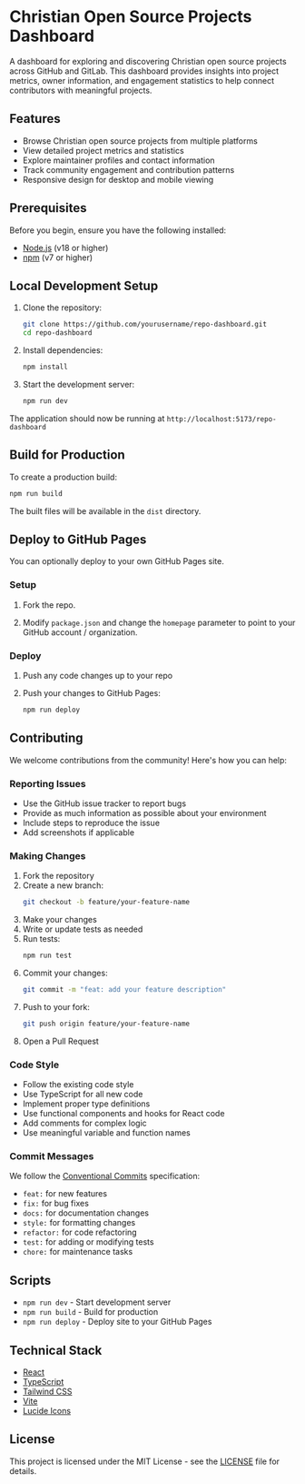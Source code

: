 # Christian Open Source Projects Dashboard

A dashboard for exploring and discovering Christian open source projects across GitHub and GitLab. This dashboard provides insights into project metrics, owner information, and engagement statistics to help connect contributors with meaningful projects.

## Features

- Browse Christian open source projects from multiple platforms
- View detailed project metrics and statistics
- Explore maintainer profiles and contact information
- Track community engagement and contribution patterns
- Responsive design for desktop and mobile viewing

## Prerequisites

Before you begin, ensure you have the following installed:
- [Node.js](https://nodejs.org/) (v18 or higher)
- [npm](https://www.npmjs.com/) (v7 or higher)

## Local Development Setup

1. Clone the repository:
    ```bash
    git clone https://github.com/yourusername/repo-dashboard.git
    cd repo-dashboard
    ```

2. Install dependencies:
    ```bash
    npm install
    ```

3. Start the development server:
    ```bash
    npm run dev
    ```

The application should now be running at `http://localhost:5173/repo-dashboard`

## Build for Production

To create a production build:

```bash
npm run build
```

The built files will be available in the `dist` directory.

## Deploy to GitHub Pages

You can optionally deploy to your own GitHub Pages site.

### Setup

1. Fork the repo.

2. Modify `package.json` and change the `homepage` parameter to point to your GitHub account / organization. 

### Deploy

1. Push any code changes up to your repo

3. Push your changes to GitHub Pages:
    ```bash
    npm run deploy
    ``` 

## Contributing

We welcome contributions from the community! Here's how you can help:

### Reporting Issues

- Use the GitHub issue tracker to report bugs
- Provide as much information as possible about your environment
- Include steps to reproduce the issue
- Add screenshots if applicable

### Making Changes

1. Fork the repository
2. Create a new branch:
    ```bash
    git checkout -b feature/your-feature-name
    ```
3. Make your changes
4. Write or update tests as needed
5. Run tests:
    ```bash
    npm run test
    ```
6. Commit your changes:
    ```bash
    git commit -m "feat: add your feature description"
    ```
7. Push to your fork:
    ```bash
    git push origin feature/your-feature-name
    ```
8. Open a Pull Request

### Code Style

- Follow the existing code style
- Use TypeScript for all new code
- Implement proper type definitions
- Use functional components and hooks for React code
- Add comments for complex logic
- Use meaningful variable and function names

### Commit Messages

We follow the [Conventional Commits](https://www.conventionalcommits.org/) specification:

- `feat:` for new features
- `fix:` for bug fixes
- `docs:` for documentation changes
- `style:` for formatting changes
- `refactor:` for code refactoring
- `test:` for adding or modifying tests
- `chore:` for maintenance tasks

## Scripts

- `npm run dev` - Start development server
- `npm run build` - Build for production
- `npm run deploy` - Deploy site to your GitHub Pages

## Technical Stack

- [React](https://reactjs.org/)
- [TypeScript](https://www.typescriptlang.org/)
- [Tailwind CSS](https://tailwindcss.com/)
- [Vite](https://vitejs.dev/)
- [Lucide Icons](https://lucide.dev/)

## License

This project is licensed under the MIT License - see the [LICENSE](./LICENSE) file for details.
